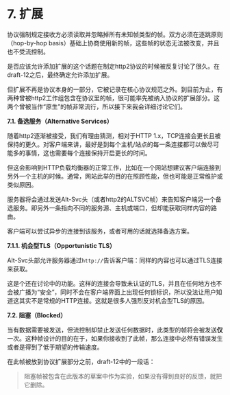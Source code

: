 # 7. 扩展

协议强制规定接收方必须读取并忽略掉所有未知帧类型的帧。双方必须在逐跳原则（hop-by-hop basis）基础上协商使用新的帧，这些帧的状态无法被改变，并且也不受流控制。

是否应该允许添加扩展的这个话题在制定http2协议的时候被反复讨论了很久。在draft-12之后，最终确定允许添加扩展。

但扩展不再是协议本身的一部分，它被记录在核心协议规范之外。到目前为止，有两种曾被http2工作组包含在协议里的帧，很可能率先被纳入协议的扩展部分。这两个曾被当作“原生”的帧非常流行，所以接下来我会详细讨论它们。

**7.1. 备选服务（Alternative Services）**

随着http2逐渐被接受，我们有理由猜测，相对于HTTP 1.x，TCP连接会更长且被保持的更久。对客户端来讲，最好是到每个主机/站点的每一条连接都可以做尽可能多的事情，这也需要每个连接保持开启更长的时间。

但这会影响到HTTP负载均衡器的正常工作，比如在一个网站想建议客户端连接到另外一个主机的时候。通常，网站此举的目的在照顾性能，但也可能是正常维护或类似原因。<!-- 这一段需要review -->

服务器将会通过发送Alt-Svc头（或者http2的ALTSVC帧）来告知客户端另一个备选服务。即另外一条指向不同的服务源、主机或端口，但却能获取同样内容的路由。

客户端可以尝试异步的连接到该服务，或者可用的话就选择备选方案。<!-- 这一段需要review -->

**7.1.1. 机会型TLS（Opportunistic TLS）**

Alt-Svc头部允许服务器通过`http://`告诉客户端：同样的内容也可以通过TLS连接来获取。

这是个还在讨论中的功能。这样的连接会导致未认证的TLS，并且在任何地方也不会被广播为“安全”，同时不会在客户端界面上出现任何锁标识，所以没法让用户知道这其实不是常规的HTTP连接。这就是很多人强烈反对机会型TLS的原因。

**7.2. 阻塞（Blocked）**

当有数据需要被发送，但流控制却禁止发送任何数据时，此类型的帧将会被发送**仅**一次。这种帧设计的目的在于，如果你接收到了此帧，那么连接中必然有错误发生或者是得到了低于期望的传输速度。<!-- 这一段需要review -->

在此帧被放到协议扩展部分之前，draft-12中的一段话：

> 阻塞帧被包含在此版本的草案中作为实验，如果没有得到良好的反馈，就把它删除。

<!-- 这里有些内容原文没有更新，所以相对翻译的也比较草率。 -->